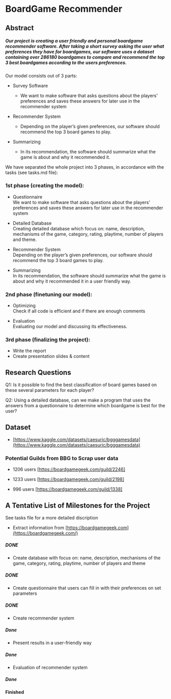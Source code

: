 # BoardGame Recommender

## Abstract
##### Our project is creating a user friendly and personal boardgame recommender software. After taking a short survey asking the user what preferences they have for boardgames, our software uses a dataset containing over 286180 boardgames to compare and recommend the top 3 best boardgames according to the users preferences. 

Our model consists out of 3 parts:

- Survey Software 	
	- We want to make software that asks questions about the players' preferences and saves these answers for later use in the recommender system
 
- Recommender System
	- Depending on the player’s given preferences, our software should recommend the top 3 board games to play.
	
- Summarizing
	- In its recommendation, the software should summarize what the game is about and why it recommended it.


We have separated the whole project into 3 phases, in accordance with the tasks (see tasks.md file):

### 1st phase (creating the model):
- Questionnaire	<br>
We want to make software that asks questions about the players' preferences and saves these answers for later use in the recommender system
 
- Detailed Database <br>
Creating detailed database which focus on: name, description, mechanisms of the game, category, rating, playtime, number of players and theme.

- Recommender System <br>
Depending on the player’s given preferences, our software should recommend the top 3 board games to play.

- Summarizing <br>
In its recommendation, the software should summarize what the game is about and why it recommended it in a user friendly way.


### 2nd phase (finetuning our model):
- Optimizing <br>
Check if all code is efficient and if there are enough comments 

- Evaluation <br>
Evaluating our model and discussing its effectiveness. 


### 3rd phase (finalizing the project):
- Write the report <br>
- Create presentation slides & content


## Research Questions

Q1: Is it possible to find the best classification of board games based on these several parameters for each player?

Q2: Using a detailed database, can we make a program that uses the answers from a questionnaire to determine which boardgame is best for the user? 


## Dataset

-  [https://www.kaggle.com/datasets/caesuric/bgggamesdata](https://www.kaggle.com/datasets/caesuric/bgggamesdata)


### Potential Guilds from BBG to Scrap user data

- 1206 users [https://boardgamegeek.com/guild/2246]

- 1233 users [https://boardgamegeek.com/guild/2198]

- 996 users [https://boardgamegeek.com/guild/1338]


## A Tentative List of Milestones for the Project
See tasks file for a more detailed discription

- Extract information from [https://boardgamegeek.com](https://boardgamegeek.com/)
##### DONE

- Create database with focus on: name, description, mechanisms of the game, category, rating, playtime, number of players and theme
##### DONE

- Create questionnaire that users can fill in with their preferences on set parameters
##### DONE

- Create recommender system
##### Done

- Present results in a user-friendly way
##### Done

- Evaluation of recommender system
##### Done
#### Finished
